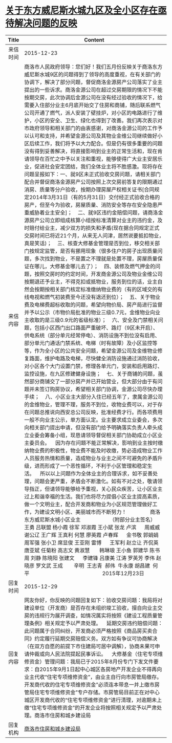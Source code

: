 # <a href="http://www.shangluo.gov.cn/zmhd/ldxxxx.jsp?urltype=leadermail.LeaderMailContentUrl&wbtreeid=1112&leadermailid=3452">关于东方威尼斯水城九区及全小区存在亟待解决问题的反映</a>
|Title|Content|
|:---:|---|
|来信时间|2015-12-23|
|来信内容|商洛市人民政府领导：您们好！我们五月份反映关于商洛东方威尼斯水城9区的问题得到了领导的高度重视，在有关部门的协调下，解决了部分问题，督促商洛金源房产公司落实了业主提出的一些诉求。商洛金源公司在超过交房期限的情况下不能按期交房，此次协调后金源公司在没有经过验收的情况下，给需要入住部分业主6月底开始交了住房和商铺，随后联系燃气公司开通了燃气，派人安装了壁挂炉，对小区的电路进行了维护，小区的安全、卫生、绿化也得到了改善。我们再次表示对市政府领导和相关部门的由衷感谢，对商洛金源公司的工作予以认可和支持，并希望金源公司及其物业金维公司继续做好小区后续工作，我们将予以大力配合。但是仍有很多重要的问题没有得到妥善解决，将直接影响到业主的正常生活和，现在肯请领导在百忙之中予以关注和重视，能够使得广大业主安居乐业，促进社会安定团结，我们全体业主将不胜感激。现将存在问题呈报如下：一、就9区未正式验收交房问题，请相关部门配合并督促商洛金源房产公司按照上次交房前答复的限期通过消房、质量等分户验收，按期办理房屋产权相关证书[合同规定2014年3月31日（有的5月31日）交付经正式验收合格的房产，但至今为验收，房屋质量、消防安全等存在安全隐患严重威胁着业主安全]；    二、就9区违约金赔偿问题，请商洛金源房产公司立即组成核算小组按标准清算对业主的违约金，及时赔付给业主，减少双方的损失和矛盾(现在据合同规定正式交房时间已将近21个月，从来无人问津，居然说要抵扣物业，真是笑话)；    三、核查大修基金管理是否到位，移交相关部门按规定监管，是否有挪用现象（很多住户的房子出现质量问题，多次找到物业，不是置之不理就是处置不理，房屋质量保证在哪儿，大修基金哪儿去了）；    四、装修及燃气押金的问题，按照交房时的约定时间，开发商金源公司及物业金维公司按期退还予业主，不得克扣或抵物业，服务到位的话，业主自然会按期按相关部门核定标准缴纳物业费的（有的区域交的有线电视和燃气初装费至今还没有退还到位）；    五、关于物业费及电梯费超标收取的问题，希望向物价局、房产局进行监督并予以公示（市物价局批准的物业三级0.7元，金维物业向业主收取的是三级0.9元的省级标准）；    六、安全及门禁相关问题，包括小区西门出口路面严重破坏、路灯（9区未开启）、 供电系统（部分单元经常停电）、消防设施不到位没有启用、部分单元门通话门禁系统、电梯（时有故障）及小区监控等等，作为全小区的公共安全问题，希望金源公司及金维物业修复路面，维护电路及电梯，尽快健全消防设施通过消防验收，对小区各个大门设置门禁，修理各单元门，安装和启用路灯、监控设施，在九区修建健身设施；    七、关于商铺的问题，虽然部分商铺交了一部分房产并已开始营业，但大部分由于有问题并未签订购房协议，希望相关部门协调，金源公司尽快办理手续；    八、小区业主大部分入住已经五年了，隶属金源公司的金维物业，管理不理，服务不到位，收物业费可以，对于存在问题总推说向西安总公司反映，批准经费才行。而各项费用一般不向业主公示，单方面认定。业主要求成立业委会，多次向相关部门提出申请，但没有部门给予明确落实负责人牵头成立业委会筹备小组，现恳请领导督促相关部门协助成立小区业主委员会。    因为存在问题不能正常解决，影响到业主按时缴纳物业费的积极性，物业费不能及时收缴，势必造成物业工作人员服务热情和质量，造成物业与业主之间不可避免的矛盾升级，进而形成了一个恶性循环，不利于小区管理和稳定生活。    所以以上问题作为全体业主的合理诉求，如不妥善处理，问题会更严重，矛盾会不断激化。如有不对之处，敬请领导指正，但请领导能够给予重视，关心民众疾苦，让小区业主过上和谐幸福的生活。我们也将尽力提倡小区业主提高素质，做一个文明业主，配合开发商和物业为小区规范管理做好工作，为建设文明小区、美丽城市而不断努力！                 商洛东方威尼斯水城小区业主                     （附部分业主签名）      王勇 吕联盟 杨小霞 徐军 邓淑霞 王小斌 张龙 卢滨      周威威 谢公辽 王广辉 王真利 何慧 廖英霞 卢春辉      金书敬 郭娟娟 周军强 张小卫 席显俊 王亚刚 雷博      王军利 赵立让 齐侃英 唐亚斌 任菊粉 高志文 黄淑慧       韩琳琅 王小鱼 郭建华 陈书周 刘静 陈晓阳 张建文      李建锋 吕康美 江涛 罗英芳 李伟 赵晓彦 罗文武 王成        辛明  王志青  郝伟  牛永康 胡昌建  何平                                                     2015年12月23日|
|回复时间|2015-12-29|
|回复内容|网友你好，你反映的问题回复如下：验收交房问题：我局将对建设单位（开发商）是否存在未组织竣工验收，擅自向业主交房的违规行为展开调查，如情况属实将按照《建设工程质量管理条例》相关规定予以严肃处理。    延期交房违约赔偿问题：此问题属于合同纠纷，开发商必须严格按照《商品房买卖合同》约定履行延期交房赔偿义务。双方如有争议可协商解决（在双方自愿的前提下市住建局可居中调解），协商未果可申请仲裁或向人民法院提起民事诉讼。    大修基金（住宅专项维修资金）管理问题：我局已于2015年8月份专门下发文件要求：自2015年9月1日起中心城区各房地产开发企业不得再向业主代收“住宅专项维修资金”，由业主自行向市房管局缴存。开发商代收的住宅专项维修资金”必须连本带息一并上缴市房管局住宅专项维修资金”专户存储。市房管局目前正在对中心城区开发商代收的“住宅专项维修资金”进行清理，对逾期未上缴“住宅专项维修资金”的开发企业将按照相关规定予以严肃处理。商洛市住房和城乡建设局|
|回复机构|<a href="../../categories/agencies/商洛市住房和城乡建设局.md">商洛市住房和城乡建设局</a>|
